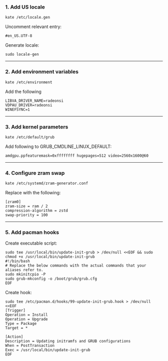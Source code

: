 ### 1. Add US locale

```
kate /etc/locale.gen
```

Uncomment relevant entry:

`#en_US.UTF-8`

Generate locale:

```
sudo locale-gen
```

---
### 2. Add environment variables

```
kate /etc/environment
```

Add the following

```
LIBVA_DRIVER_NAME=radeonsi
VDPAU_DRIVER=radeonsi
WINEFSYNC=1
```

---
### 3. Add kernel parameters

```
kate /etc/default/grub
```

Add following to GRUB_CMDLINE_LINUX_DEFAULT:

```
amdgpu.ppfeaturemask=0xffffffff hugepages=512 video=2560x1600@60
```

---
### 4. Configure zram swap

```
kate /etc/systemd/zram-generator.conf
```

Replace with the following:

```
[zram0]
zram-size = ram / 2
compression-algorithm = zstd
swap-priority = 100
```

---
### 5. Add pacman hooks

Create executable script:

```
sudo tee /usr/local/bin/update-init-grub > /dev/null <<EOF && sudo chmod +x /usr/local/bin/update-init-grub
#!/bin/bash
# Replace the below commands with the actual commands that your aliases refer to.
sudo mkinitcpio -P
sudo grub-mkconfig -o /boot/grub/grub.cfg
EOF
```

Create hook:

```
sudo tee /etc/pacman.d/hooks/99-update-init-grub.hook > /dev/null <<EOF
[Trigger]
Operation = Install
Operation = Upgrade
Type = Package
Target = *

[Action]
Description = Updating initramfs and GRUB configurations
When = PostTransaction
Exec = /usr/local/bin/update-init-grub
EOF
```


